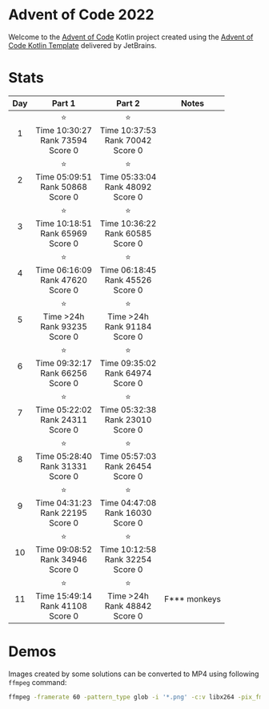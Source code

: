 # Advent of Code 2022

Welcome to the [Advent of Code](https://adventofcode.com) Kotlin project created using
the [Advent of Code Kotlin Template](https://github.com/kotlin-hands-on/advent-of-code-kotlin-template)
delivered by JetBrains.

# Stats

| Day |                       Part 1                       |                       Part 2                       | Notes        |
|:---:|:--------------------------------------------------:|:--------------------------------------------------:|--------------|
|  1  | ⭐ <br/> Time 10:30:27 <br/>Rank 73594<br/> Score 0 | ⭐ <br/> Time 10:37:53 <br/>Rank 70042<br/> Score 0 ||
|  2  | ⭐ <br/> Time 05:09:51 <br/>Rank 50868<br/> Score 0 | ⭐ <br/> Time 05:33:04 <br/>Rank 48092<br/> Score 0 ||
|  3  | ⭐ <br/> Time 10:18:51 <br/>Rank 65969<br/> Score 0 | ⭐ <br/> Time 10:36:22 <br/>Rank 60585<br/> Score 0 ||
|  4  | ⭐ <br/> Time 06:16:09 <br/>Rank 47620<br/> Score 0 | ⭐ <br/> Time 06:18:45 <br/>Rank 45526<br/> Score 0 ||
|  5  |   ⭐ <br/> Time >24h <br/>Rank 93235<br/> Score 0   |   ⭐ <br/> Time >24h <br/>Rank 91184<br/> Score 0   ||
|  6  | ⭐ <br/> Time 09:32:17 <br/>Rank 66256<br/> Score 0 | ⭐ <br/> Time 09:35:02 <br/>Rank 64974<br/> Score 0 ||
|  7  | ⭐ <br/> Time 05:22:02 <br/>Rank 24311<br/> Score 0 | ⭐ <br/> Time 05:32:38 <br/>Rank 23010<br/> Score 0 ||
|  8  | ⭐ <br/> Time 05:28:40 <br/>Rank 31331<br/> Score 0 | ⭐ <br/> Time 05:57:03 <br/>Rank 26454<br/> Score 0 ||
|  9  | ⭐ <br/> Time 04:31:23 <br/>Rank 22195<br/> Score 0 | ⭐ <br/> Time 04:47:08 <br/>Rank 16030<br/> Score 0 ||
| 10  | ⭐ <br/> Time 09:08:52 <br/>Rank 34946<br/> Score 0 | ⭐ <br/> Time 10:12:58 <br/>Rank 32254<br/> Score 0 ||
| 11  | ⭐ <br/> Time 15:49:14 <br/>Rank 41108<br/> Score 0 |   ⭐ <br/> Time >24h <br/>Rank 48842<br/> Score 0   | F*** monkeys |

# Demos

Images created by some solutions can be converted to MP4 using following `ffmpeg` command:

```bash
ffmpeg -framerate 60 -pattern_type glob -i '*.png' -c:v libx264 -pix_fmt yuv420p -vf "pad=ceil(iw/2)*2:ceil(ih/2)*2:color=white" out.mp4
```

